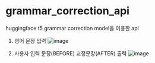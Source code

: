 # grammar_correction_api
huggingface t5 grammar correction model을 이용한 api 

1. 영어 문장 입력
![image](https://github.com/jinhyukbae/grammar_correction_api/assets/115385678/c7e148ef-a144-4d92-832b-f76d9cb15d14)

2. 사용자 입력 문장(BEFORE) 교정문장(AFTER) 출력
![image](https://github.com/jinhyukbae/grammar_correction_api/assets/115385678/75aa6ef4-1bf7-4896-a155-60dcb8183260)
